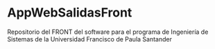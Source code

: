# AppWebSalidasFront
Repositorio del FRONT del software para el programa de Ingeniería de Sistemas de la Universidad Francisco de Paula Santander
